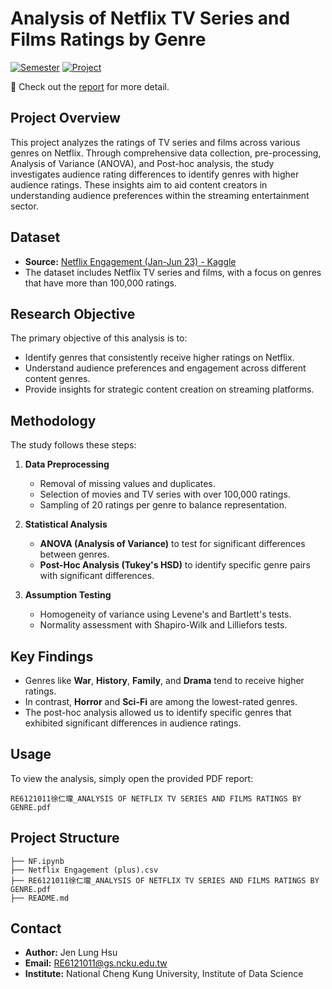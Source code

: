 # Analysis of Netflix TV Series and Films Ratings by Genre

[![Semester](https://img.shields.io/badge/Semester-Fall%202023-blue)]() [![Project](https://img.shields.io/badge/Project-Statistical%20Method%20Final%20Project-orange)]()

🚀 Check out the [report](https://github.com/JenLungHsu/Analysis-of-Netflix-TV-Series-and-Films-Ratings-by-Genre/blob/main/RE6121011%E5%BE%90%E4%BB%81%E7%93%8F_ANALYSIS%20OF%20NETFLIX%20TV%20SERIES%20AND%20FILMS%20RATINGS%20BY%20GENRE.pdf)  for more detail.


## Project Overview
This project analyzes the ratings of TV series and films across various genres on Netflix. Through comprehensive data collection, pre-processing, Analysis of Variance (ANOVA), and Post-hoc analysis, the study investigates audience rating differences to identify genres with higher audience ratings. These insights aim to aid content creators in understanding audience preferences within the streaming entertainment sector.

## Dataset
- **Source:** [Netflix Engagement (Jan-Jun 23) - Kaggle](https://www.kaggle.com/datasets/vassyesboy/netflix-engagement-jan-jun-23)
- The dataset includes Netflix TV series and films, with a focus on genres that have more than 100,000 ratings.

## Research Objective
The primary objective of this analysis is to:
- Identify genres that consistently receive higher ratings on Netflix.
- Understand audience preferences and engagement across different content genres.
- Provide insights for strategic content creation on streaming platforms.

## Methodology
The study follows these steps:
1. **Data Preprocessing**
   - Removal of missing values and duplicates.
   - Selection of movies and TV series with over 100,000 ratings.
   - Sampling of 20 ratings per genre to balance representation.

2. **Statistical Analysis**
   - **ANOVA (Analysis of Variance)** to test for significant differences between genres.
   - **Post-Hoc Analysis (Tukey's HSD)** to identify specific genre pairs with significant differences.

3. **Assumption Testing**
   - Homogeneity of variance using Levene's and Bartlett's tests.
   - Normality assessment with Shapiro-Wilk and Lilliefors tests.

## Key Findings
- Genres like **War**, **History**, **Family**, and **Drama** tend to receive higher ratings.
- In contrast, **Horror** and **Sci-Fi** are among the lowest-rated genres.
- The post-hoc analysis allowed us to identify specific genres that exhibited significant differences in audience ratings.

## Usage
To view the analysis, simply open the provided PDF report:
```
RE6121011徐仁瓏_ANALYSIS OF NETFLIX TV SERIES AND FILMS RATINGS BY GENRE.pdf
```

## Project Structure
```
├── NF.ipynb
├── Netflix Engagement (plus).csv
├── RE6121011徐仁瓏_ANALYSIS OF NETFLIX TV SERIES AND FILMS RATINGS BY GENRE.pdf
├── README.md
```

## Contact
- **Author:** Jen Lung Hsu
- **Email:** RE6121011@gs.ncku.edu.tw
- **Institute:** National Cheng Kung University, Institute of Data Science
